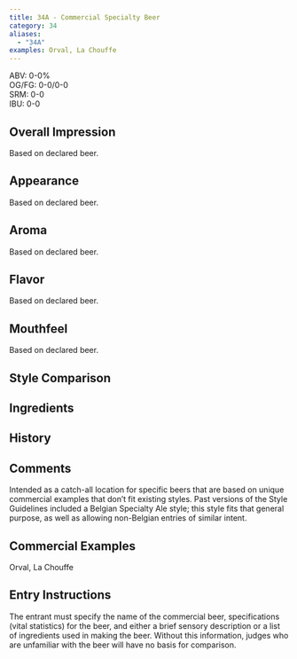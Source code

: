```yaml
---
title: 34A - Commercial Specialty Beer
category: 34
aliases: 
  - "34A"
examples: Orval, La Chouffe
---
```


ABV: 0-0%  
OG/FG: 0-0/0-0  
SRM: 0-0  
IBU: 0-0

## Overall Impression
Based on declared beer.

## Appearance
Based on declared beer.

## Aroma
Based on declared beer.

## Flavor
Based on declared beer.

## Mouthfeel
Based on declared beer.

## Style Comparison


## Ingredients


## History


## Comments
Intended as a catch-all location for specific beers that are based on unique commercial examples that don’t fit existing styles. Past versions of the Style Guidelines included a Belgian Specialty Ale style; this style fits that general purpose, as well as allowing non-Belgian entries of similar intent.

## Commercial Examples
Orval, La Chouffe






## Entry Instructions
The entrant must specify the name of the commercial beer, specifications (vital statistics) for the beer, and either a brief sensory description or a list of ingredients used in making the beer. Without this information, judges who are unfamiliar with the beer will have no basis for comparison.

